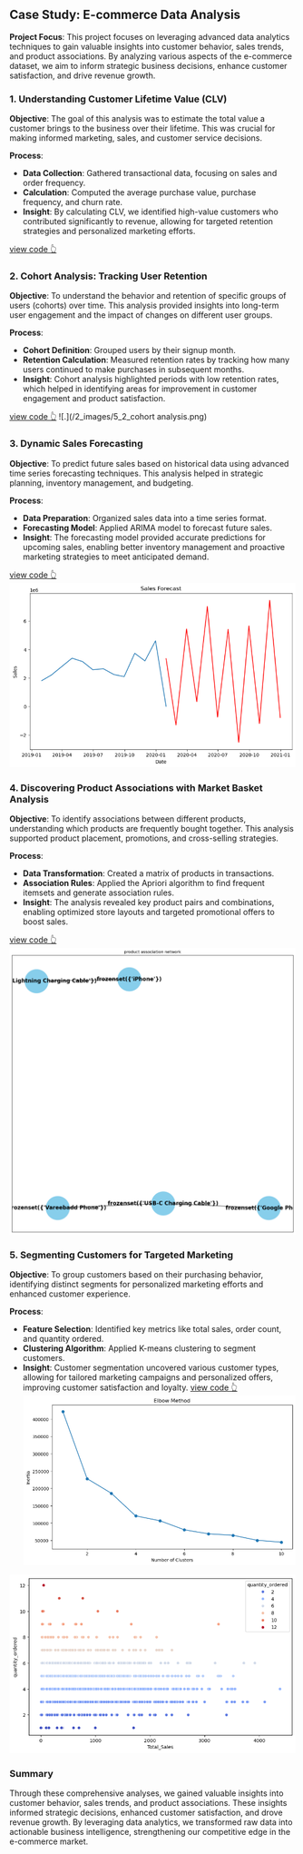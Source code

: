 ## Case Study: E-commerce Data Analysis

**Project Focus**: This project focuses on leveraging advanced data analytics techniques to gain valuable insights into customer behavior, sales trends, and product associations. By analyzing various aspects of the e-commerce dataset, we aim to inform strategic business decisions, enhance customer satisfaction, and drive revenue growth.

### 1. Understanding Customer Lifetime Value (CLV)
**Objective**: The goal of this analysis was to estimate the total value a customer brings to the business over their lifetime. This was crucial for making informed marketing, sales, and customer service decisions.

**Process**:
- **Data Collection**: Gathered transactional data, focusing on sales and order frequency.
- **Calculation**: Computed the average purchase value, purchase frequency, and churn rate.
- **Insight**: By calculating CLV, we identified high-value customers who contributed significantly to revenue, allowing for targeted retention strategies and personalized marketing efforts.

[view code 👆](/5_poroject/5_1_CLV.ipynb)



### 2. Cohort Analysis: Tracking User Retention
**Objective**: To understand the behavior and retention of specific groups of users (cohorts) over time. This analysis provided insights into long-term user engagement and the impact of changes on different user groups.

**Process**:
- **Cohort Definition**: Grouped users by their signup month.
- **Retention Calculation**: Measured retention rates by tracking how many users continued to make purchases in subsequent months.
- **Insight**: Cohort analysis highlighted periods with low retention rates, which helped in identifying areas for improvement in customer engagement and product satisfaction.

[view code 👆](/5_poroject/5_2_cohort_analysis.ipynb)
![.](/2_images/5_2_cohort analysis.png)

### 3. Dynamic Sales Forecasting
**Objective**: To predict future sales based on historical data using advanced time series forecasting techniques. This analysis helped in strategic planning, inventory management, and budgeting.

**Process**:
- **Data Preparation**: Organized sales data into a time series format.
- **Forecasting Model**: Applied ARIMA model to forecast future sales.
- **Insight**: The forecasting model provided accurate predictions for upcoming sales, enabling better inventory management and proactive marketing strategies to meet anticipated demand.

[view code 👆](/5_poroject/5_3_time_series.ipynb)
![](/2_images/5_3_forecating.png)


### 4. Discovering Product Associations with Market Basket Analysis
**Objective**: To identify associations between different products, understanding which products are frequently bought together. This analysis supported product placement, promotions, and cross-selling strategies.

**Process**:
- **Data Transformation**: Created a matrix of products in transactions.
- **Association Rules**: Applied the Apriori algorithm to find frequent itemsets and generate association rules.
- **Insight**: The analysis revealed key product pairs and combinations, enabling optimized store layouts and targeted promotional offers to boost sales.

[view code 👆](/5_poroject/5_4_market_basket.ipynb)
![](/2_images/5_4_basket.png)


### 5. Segmenting Customers for Targeted Marketing
**Objective**: To group customers based on their purchasing behavior, identifying distinct segments for personalized marketing efforts and enhanced customer experience.

**Process**:
- **Feature Selection**: Identified key metrics like total sales, order count, and quantity ordered.
- **Clustering Algorithm**: Applied K-means clustering to segment customers.
- **Insight**: Customer segmentation uncovered various customer types, allowing for tailored marketing campaigns and personalized offers, improving customer satisfaction and loyalty.
[view code 👆](/5_poroject/5_5_customer_segmentation.ipynb)
![](/2_images/5_5_1_clustering.png)

![](/2_images/5_5_2_clustering.png)

### Summary
Through these comprehensive analyses, we gained valuable insights into customer behavior, sales trends, and product associations. These insights informed strategic decisions, enhanced customer satisfaction, and drove revenue growth. By leveraging data analytics, we transformed raw data into actionable business intelligence, strengthening our competitive edge in the e-commerce market.

